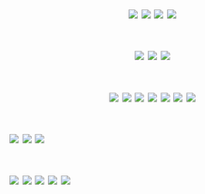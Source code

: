 # <p align="center">  ![](https://64.media.tumblr.com/b225b4318343e494c25e5046211f6b8f/1b2d6456102137d3-85/s500x750/0bd12333f0e282e092ebd96c883af98acffb027a.gifv) ![](https://64.media.tumblr.com/09bb327913bfbd3d4c04a382d52e8e7f/b574f4a39f7de4a6-56/s100x200/36df8d018ba5789f1f49541e6af4ed3cfb3c7967.pnj) ![](https://64.media.tumblr.com/a3063e8b2c7caae8c73360637376f9f3/b574f4a39f7de4a6-87/s100x200/0c091f3ec056e00b292bbaf85f8980e58b45fa48.gifv) ![](https://64.media.tumblr.com/e78ee5dcbf51b1aa28fc5f0c857dd761/b574f4a39f7de4a6-c5/s100x200/c82f4ed63b0ad46af98ca57a914ee01cae4cef21.jpg)
# <p align="center"> ![](https://64.media.tumblr.com/e1d51d060bf8a448cd6d27dc1206d502/b4f54c7f92bc9f3b-cd/s250x400/14490e70ab94d9332a5e34b580148fb6770a8d16.gifv) ![](https://64.media.tumblr.com/a1168a93f722b9005d57c868dd3bd6bf/bd185b5560e6e914-29/s250x400/ae074dc3fa0e86df53f86b6d4ddb25862f249ce9.gifv) ![](https://64.media.tumblr.com/ad1d0ec3f1da6e3b260268a7e3da6cff/e90f097c2c933f0a-f4/s250x400/ee260d3edbb9d5636c72afff3da7d3a4d7120354.gifv)
# <p align="center"> ![](https://64.media.tumblr.com/84500609752defb8c13c0f0400ec150b/caf90b6f240a73dc-0d/s100x200/b73b659b1bc40c430363a5fc55f50085ff7cf107.png) ![](https://64.media.tumblr.com/72cf1f05f466581b35b3d4f93c65f206/caf90b6f240a73dc-d6/s100x200/7a85d62c84bd8333ca8be7846a6ec74b158f9f11.gifv) ![](https://64.media.tumblr.com/2018ebefde9f698cafe1580842169d1b/caf90b6f240a73dc-3c/s100x200/b282b8b61a6adccb95e667c2fb6a5a994249ab1d.png) ![](https://64.media.tumblr.com/e8eaff44a94ecbb13b81657228f46ca5/caf90b6f240a73dc-ff/s100x200/086cc0ae33d030811f71663c41673c6cb6783961.png) ![](https://64.media.tumblr.com/a1c4464d78325b19c2ce1358484cd5de/b18c9121bfb067af-8d/s100x200/05ec945b5b9206640996e4b61806822876b16cb5.png) ![](https://64.media.tumblr.com/f89e76f9e60811babddda239401d9cf7/b18c9121bfb067af-36/s100x200/424ab8174af668f232f795e22ac44b02e4e42db8.png) ![](https://64.media.tumblr.com/7c5b6f1be894358e39c66ffa0d58503c/b18c9121bfb067af-9e/s100x200/e3cc90ec1618b599131fcfeeb1f9d6ed8dafac74.png)
# ![](https://64.media.tumblr.com/162b6b3c8996dca1dd37c65d8d2c35db/ee5fc417313dd853-a2/s400x600/ba5da6c11b4c49f9df4cf8ef912d196f3ef1f97a.gifv) ![](https://64.media.tumblr.com/d84c84bde1debb9c2e9bf9d14c37adc0/89b7d41ded9e8c58-3a/s400x600/7f0c4364bdbbdcbb4a84ebc261eb5c868987f1c3.gifv) ![](https://64.media.tumblr.com/39a3a04c869d54b0f0caf20a0bbea5fd/07a22368d48ca4e6-22/s400x600/366984f9787cd123de738040e501c1cfcd63d5db.gifv) 
# ![](https://64.media.tumblr.com/bf8282124c280e97c50a4b79d8535599/b4f54c7f92bc9f3b-28/s250x400/8f26aa6a6347c0f221bde0e75ed55275d734544e.gifv) ![](https://64.media.tumblr.com/1f7cbc554983bf50db492ee515275961/c45750dc5f8c4ec4-b2/s250x400/313fb654b0725e9913918e9587ca042c80f2e612.gifv) ![](https://supplies.ju.mp/assets/images/gallery07/d51d0192_original.gif?v=6a50b904) ![](https://supplies.ju.mp/assets/images/gallery08/e4f56e1f_original.gif?v=6a50b904) ![](https://supplies.ju.mp/assets/images/gallery08/6ece7c1e_original.gif?v=6a50b904) 
